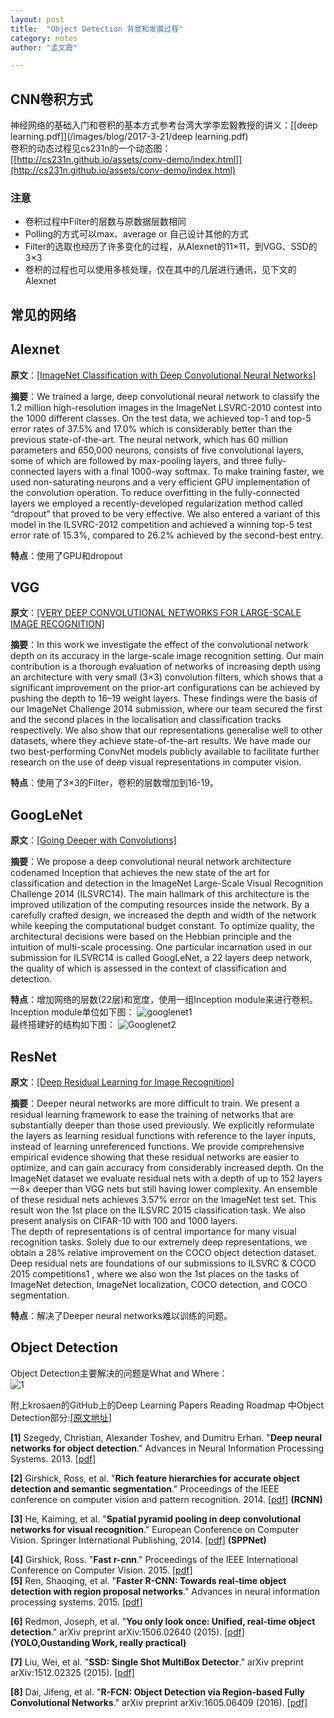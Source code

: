 ```yaml
---
layout: post
title:  "Object Detection 背景和发展过程"      
category: notes
author: "孟文霞"

---
```



## CNN卷积方式
神经网络的基础入门和卷积的基本方式参考台湾大学李宏毅教授的讲义：[[deep learning.pdf]](/images/blog/2017-3-21/deep learning.pdf)    
卷积的动态过程见cs231n的一个动态图：[[http://cs231n.github.io/assets/conv-demo/index.html]](http://cs231n.github.io/assets/conv-demo/index.html)    

### 注意
* 卷积过程中Filter的层数与原数据层数相同
* Polling的方式可以max、average or 自己设计其他的方式
* Filter的选取也经历了许多变化的过程，从Alexnet的11×11，到VGG、SSD的3×3
* 卷积的过程也可以使用多核处理，仅在其中的几层进行通讯，见下文的Alexnet

## 常见的网络

## Alexnet
**原文**：[[ImageNet Classification with Deep Convolutional Neural Networks]](http://papers.nips.cc/paper/4824-imagenet-classification-with-deep-convolutional-neural-networks.pdf)      
    
**摘要**：We trained a large, deep convolutional neural network to classify the 1.2 million
high-resolution images in the ImageNet LSVRC-2010 contest into the 1000 different
classes. On the test data, we achieved top-1 and top-5 error rates of 37.5%
and 17.0% which is considerably better than the previous state-of-the-art. The
neural network, which has 60 million parameters and 650,000 neurons, consists
of five convolutional layers, some of which are followed by max-pooling layers,
and three fully-connected layers with a final 1000-way softmax. To make training
faster, we used non-saturating neurons and a very efficient GPU implementation
of the convolution operation. To reduce overfitting in the fully-connected
layers we employed a recently-developed regularization method called “dropout”
that proved to be very effective. We also entered a variant of this model in the
ILSVRC-2012 competition and achieved a winning top-5 test error rate of 15.3%,
compared to 26.2% achieved by the second-best entry.    


**特点**：使用了GPU和dropout

## VGG   
**原文**：[[VERY DEEP CONVOLUTIONAL NETWORKS FOR LARGE-SCALE IMAGE RECOGNITION]](https://arxiv.org/pdf/1409.1556.pdf)       

**摘要**：In this work we investigate the effect of the convolutional network depth on its
accuracy in the large-scale image recognition setting. Our main contribution is
a thorough evaluation of networks of increasing depth using an architecture with
very small (3×3) convolution filters, which shows that a significant improvement
on the prior-art configurations can be achieved by pushing the depth to 16–19
weight layers. These findings were the basis of our ImageNet Challenge 2014
submission, where our team secured the first and the second places in the localisation
and classification tracks respectively. We also show that our representations
generalise well to other datasets, where they achieve state-of-the-art results. We
have made our two best-performing ConvNet models publicly available to facilitate
further research on the use of deep visual representations in computer vision.     

**特点**：使用了3×3的Filter，卷积的层数增加到16-19。


## GoogLeNet   
**原文**：[[Going Deeper with Convolutions]](http://www.cv-foundation.org/openaccess/content_cvpr_2015/papers/Szegedy_Going_Deeper_With_2015_CVPR_paper.pdf)    

**摘要**：We propose a deep convolutional neural network architecture
codenamed Inception that achieves the new
state of the art for classification and detection in the ImageNet
Large-Scale Visual Recognition Challenge 2014
(ILSVRC14). The main hallmark of this architecture is the
improved utilization of the computing resources inside the
network. By a carefully crafted design, we increased the
depth and width of the network while keeping the computational
budget constant. To optimize quality, the architectural
decisions were based on the Hebbian principle and
the intuition of multi-scale processing. One particular incarnation
used in our submission for ILSVRC14 is called
GoogLeNet, a 22 layers deep network, the quality of which
is assessed in the context of classification and detection.   

**特点**：增加网络的层数(22层)和宽度，使用一组Inception module来进行卷积。Inception module单位如下图：
![googlenet1](/images/blog/2017-3-21/Googlenet1.png)    
最终搭建好的结构如下图：
![Googlenet2](/images/blog/2017-3-21/Googlenet2.png)

## ResNet   
**原文**：[[Deep Residual Learning for Image Recognition]](https://arxiv.org/pdf/1512.03385.pdf)    

**摘要**：Deeper neural networks are more difficult to train. We
present a residual learning framework to ease the training
of networks that are substantially deeper than those used
previously. We explicitly reformulate the layers as learning
residual functions with reference to the layer inputs, instead
of learning unreferenced functions. We provide comprehensive
empirical evidence showing that these residual
networks are easier to optimize, and can gain accuracy from
considerably increased depth. On the ImageNet dataset we
evaluate residual nets with a depth of up to 152 layers—8×
deeper than VGG nets but still having lower complexity.
An ensemble of these residual nets achieves 3.57% error
on the ImageNet test set. This result won the 1st place on the
ILSVRC 2015 classification task. We also present analysis
on CIFAR-10 with 100 and 1000 layers.       
The depth of representations is of central importance
for many visual recognition tasks. Solely due to our extremely
deep representations, we obtain a 28% relative improvement
on the COCO object detection dataset. Deep
residual nets are foundations of our submissions to ILSVRC
& COCO 2015 competitions1
, where we also won the 1st
places on the tasks of ImageNet detection, ImageNet localization,
COCO detection, and COCO segmentation.    

**特点**：解决了Deeper neural networks难以训练的问题。

## Object Detection
Object Detection主要解决的问题是What and Where：   
![1](/images/blog/2017-3-21/1.png)  
    
附上krosaen的GitHub上的Deep Learning Papers Reading Roadmap 中Object Detection部分:[[原文地址]](https://github.com/songrotek/Deep-Learning-Papers-Reading-Roadmap/blob/master/README.md)

**[1]** Szegedy, Christian, Alexander Toshev, and Dumitru Erhan. "**Deep neural networks for object detection**." Advances in Neural Information Processing Systems. 2013. [[pdf]](http://papers.nips.cc/paper/5207-deep-neural-networks-for-object-detection.pdf)   

**[2]** Girshick, Ross, et al. "**Rich feature hierarchies for accurate object detection and semantic segmentation**." Proceedings of the IEEE conference on computer vision and pattern recognition. 2014. [[pdf]](http://www.cv-foundation.org/openaccess/content_cvpr_2014/papers/Girshick_Rich_Feature_Hierarchies_2014_CVPR_paper.pdf) **(RCNN)**   

**[3]** He, Kaiming, et al. "**Spatial pyramid pooling in deep convolutional networks for visual recognition**." European Conference on Computer Vision. Springer International Publishing, 2014. [[pdf]](http://arxiv.org/pdf/1406.4729) **(SPPNet)**  

**[4]** Girshick, Ross. "**Fast r-cnn**." Proceedings of the IEEE International Conference on Computer Vision. 2015. [[pdf]](https://pdfs.semanticscholar.org/8f67/64a59f0d17081f2a2a9d06f4ed1cdea1a0ad.pdf)   
**[5]** Ren, Shaoqing, et al. "**Faster R-CNN: Towards real-time object detection with region proposal networks**." Advances in neural information processing systems. 2015. [[pdf]](http://papers.nips.cc/paper/5638-analysis-of-variational-bayesian-latent-dirichlet-allocation-weaker-sparsity-than-map.pdf)  

**[6]** Redmon, Joseph, et al. "**You only look once: Unified, real-time object detection**." arXiv preprint arXiv:1506.02640 (2015). [[pdf]](http://homes.cs.washington.edu/~ali/papers/YOLO.pdf) **(YOLO,Oustanding Work, really practical)**   

**[7]** Liu, Wei, et al. "**SSD: Single Shot MultiBox Detector**." arXiv preprint arXiv:1512.02325 (2015). [[pdf]](http://arxiv.org/pdf/1512.02325)   

**[8]** Dai, Jifeng, et al. "**R-FCN: Object Detection via
Region-based Fully Convolutional Networks**." arXiv preprint arXiv:1605.06409 (2016). [[pdf]](https://arxiv.org/abs/1605.06409)   


